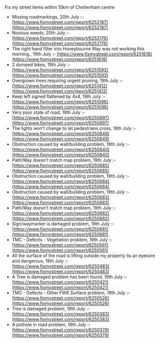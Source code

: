 Fix my street items within 10km of Cheltenham centre

<!-- fix_marker starts -->

- Missing roadmarkings, 20th July :- [https://www.fixmystreet.com/report/6252187](https://www.fixmystreet.com/report/6252187)
- Noxious weeds, 20th July :- [https://www.fixmystreet.com/report/6252176](https://www.fixmystreet.com/report/6252176)
- The right hand filter into Honeybourne Way was not working this morning., 19th July :- [https://www.fixmystreet.com/report/6251618](https://www.fixmystreet.com/report/6251618)
- 2 dumped bikes, 19th July :- [https://www.fixmystreet.com/report/6251593](https://www.fixmystreet.com/report/6251593)
- Overgrown trees requiring urgent pruning, 19th July :- [https://www.fixmystreet.com/report/6251412](https://www.fixmystreet.com/report/6251412)
- Keep left signed flattened by 4x4, 19th July :- [https://www.fixmystreet.com/report/6251096](https://www.fixmystreet.com/report/6251096)
- Very poor state of road, 19th July :- [https://www.fixmystreet.com/report/6250897](https://www.fixmystreet.com/report/6250897)
- The lights won't change to let pedestrians cross, 19th July :- [https://www.fixmystreet.com/report/6250849](https://www.fixmystreet.com/report/6250849)
- Obstruction caused by wall/building problem, 19th July :- [https://www.fixmystreet.com/report/6250840](https://www.fixmystreet.com/report/6250840)
- Path/Way doesn't match map problem, 19th July :- [https://www.fixmystreet.com/report/6250685](https://www.fixmystreet.com/report/6250685)
- Obstruction caused by wall/building problem, 19th July :- [https://www.fixmystreet.com/report/6250684](https://www.fixmystreet.com/report/6250684)
- Obstruction caused by wall/building problem, 19th July :- [https://www.fixmystreet.com/report/6250683](https://www.fixmystreet.com/report/6250683)
- Path/Way doesn't match map problem, 19th July :- [https://www.fixmystreet.com/report/6250682](https://www.fixmystreet.com/report/6250682)
- Sign/waymarker is damaged problem, 19th July :- [https://www.fixmystreet.com/report/6250681](https://www.fixmystreet.com/report/6250681)
- TMC - Defects - Vegetation problem, 19th July :- [https://www.fixmystreet.com/report/6250561](https://www.fixmystreet.com/report/6250561)
- All the surface of the road is lifting outside my property its an eyesore and dangerous, 19th July :- [https://www.fixmystreet.com/report/6250483](https://www.fixmystreet.com/report/6250483)
- A Tree is damaged problem has been found, 19th July :- [https://www.fixmystreet.com/report/6250421](https://www.fixmystreet.com/report/6250421)
- TMC - Defects - Other FW6  Surface problem, 19th July :- [https://www.fixmystreet.com/report/6250526](https://www.fixmystreet.com/report/6250526)
- Tree is damaged problem, 19th July :- [https://www.fixmystreet.com/report/6250383](https://www.fixmystreet.com/report/6250383)
- A pothole in road problem, 19th July :- [https://www.fixmystreet.com/report/6250379](https://www.fixmystreet.com/report/6250379)

<!-- fix_marker ends -->